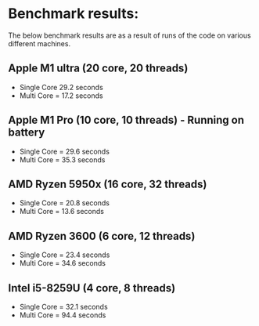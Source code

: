 # Benchmark results:

The below benchmark results are as a result of runs of the code on various different machines.

## Apple M1 ultra (20 core, 20 threads)
- Single Core 29.2 seconds
- Multi Core = 17.2 seconds

## Apple M1 Pro (10 core, 10 threads) - Running on battery
- Single Core = 29.6 seconds
- Multi Core = 35.3 seconds

## AMD Ryzen 5950x (16 core, 32 threads)
- Single Core = 20.8 seconds
- Multi Core = 13.6 seconds

## AMD Ryzen 3600 (6 core, 12 threads)
- Single Core = 23.4 seconds
- Multi Core = 34.6 seconds

## Intel i5-8259U (4 core, 8 threads)
- Single Core = 32.1 seconds
- Multi Core = 94.4 seconds
